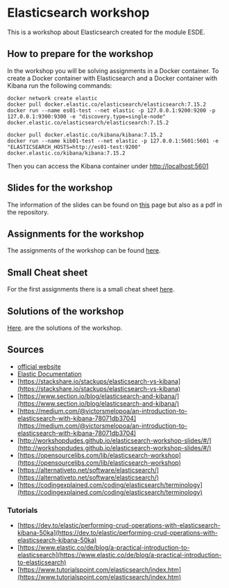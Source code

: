 # Elasticsearch workshop

This is a workshop about Elasticsearch created for the module ESDE.


## How to prepare for the workshop

In the workshop you will be solving assignments in a Docker container.
To create a Docker container with Elasticsearch and a Docker container with Kibana run the following commands:

```
docker network create elastic
docker pull docker.elastic.co/elasticsearch/elasticsearch:7.15.2
docker run --name es01-test --net elastic -p 127.0.0.1:9200:9200 -p 127.0.0.1:9300:9300 -e "discovery.type=single-node" docker.elastic.co/elasticsearch/elasticsearch:7.15.2

docker pull docker.elastic.co/kibana/kibana:7.15.2
docker run --name kib01-test --net elastic -p 127.0.0.1:5601:5601 -e "ELASTICSEARCH_HOSTS=http://es01-test:9200" docker.elastic.co/kibana/kibana:7.15.2
```

Then you can access the Kibana container under [http://localhost:5601](http://localhost:5601)

## Slides for the workshop

The information of the slides can be found on [this](https://sebivenlo.github.io/ESDE_2021_elasticsearch/presentation.html) page but also as a pdf in the repository.


## Assignments for the workshop

The assignments of the workshop can be found [here](https://sebivenlo.github.io/ESDE_2021_elasticsearch/assignments.html).

## Small Cheat sheet

For the first assignments there is a small cheat sheet [here](https://sebivenlo.github.io/ESDE_2021_elasticsearch/cheat_sheet.html).

## Solutions of the workshop

[Here](https://sebivenlo.github.io/ESDE_2021_elasticsearch/solutions.html). are the solutions of the workshop.



## Sources

- [official website](https://www.elastic.co/de/)
- [Elastic Documentation](https://www.elastic.co/guide/index.html)
- [https://stackshare.io/stackups/elasticsearch-vs-kibana](https://stackshare.io/stackups/elasticsearch-vs-kibana)
- [https://www.section.io/blog/elasticsearch-and-kibana/](https://www.section.io/blog/elasticsearch-and-kibana/)
- [https://medium.com/@victorsmelopoa/an-introduction-to-elasticsearch-with-kibana-78071db3704](https://medium.com/@victorsmelopoa/an-introduction-to-elasticsearch-with-kibana-78071db3704)
- [http://workshopdudes.github.io/elasticsearch-workshop-slides/#/](http://workshopdudes.github.io/elasticsearch-workshop-slides/#/)
- [https://opensourcelibs.com/lib/elasticsearch-workshop](https://opensourcelibs.com/lib/elasticsearch-workshop)
- [https://alternativeto.net/software/elasticsearch/](https://alternativeto.net/software/elasticsearch/)
- [https://codingexplained.com/coding/elasticsearch/terminology](https://codingexplained.com/coding/elasticsearch/terminology) 


### Tutorials
- [https://dev.to/elastic/performing-crud-operations-with-elasticsearch-kibana-50ka](https://dev.to/elastic/performing-crud-operations-with-elasticsearch-kibana-50ka)
- [https://www.elastic.co/de/blog/a-practical-introduction-to-elasticsearch](https://www.elastic.co/de/blog/a-practical-introduction-to-elasticsearch)
- [https://www.tutorialspoint.com/elasticsearch/index.htm](https://www.tutorialspoint.com/elasticsearch/index.htm)


